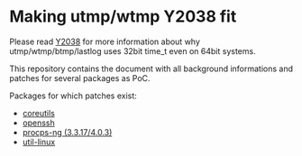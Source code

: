# Making utmp/wtmp Y2038 fit

Please read [Y2038](Y2038.md) for more information about why utmp/wtmp/btmp/lastlog uses 32bit time_t even on 64bit systems.

This repository contains the document with all background informations and patches for several packages as PoC.

Packages for which patches exist:
* [coreutils](patches/coreutils/)
* [openssh](patches/openssh/)
* [procps-ng (3.3.17/4.0.3)](patches/procps-ng/)
* [util-linux](patches/util-linux/)
